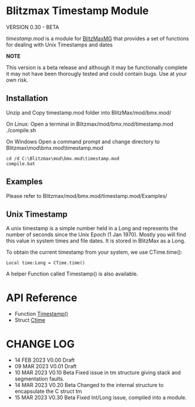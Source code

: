 # Blitzmax Timestamp Module
VERSION 0.30 - BETA

*timestamp.mod* is a module for [BlitzMaxMG](https://Blitzmax.org) that provides a set of functions for dealing with Unix Timestamps and dates

**NOTE**

This version is a beta release and although it may be functionally complete it may not have been thorougly tested and could contain bugs.
Use at your own risk.

## Installation

Unzip and Copy timestamp.mod folder into BlitzMax/mod/bmx.mod/

On Linux:
    Open a terminal in Blitzmax/mod/bmx.mod/timestamp.mod
    ./compile.sh

On Windows
    Open a command prompt and change directory to Blitzmax\mod\bmx.mod\timestamp.mod

    cd /d C:\Blitzmax\mod\bmx.mod\timestamp.mod
    compile.bat

## Examples

Please refer to Blitzmax/mod/bmx.mod/timestamp.mod/Examples/

## Unix Timestamp

A unix timestamp is a simple number held in a Long and represents the number of seconds since the Unix Epoch (1 Jan 1970). Mostly you will find this value in system times and file dates. It is stored in BlitzMax as a Long.

To obtain the current timestamp from your system, we use CTime.time():

```Local time:Long = CTime.time()```

A helper Function called Timestamp() is also available.

# API Reference

* Function [Timestamp()](docs/function_timestamp.md)
* Struct [Ctime](docs/Ctime.md)

# CHANGE LOG

* 14 FEB 2023  V0.00  Draft
* 09 MAR 2023  V0.01  Draft
* 10 MAR 2023  V0.10  Beta   Fixed issue in tm structure giving stack and segmentation faults.
* 14 MAR 2023  V0.20  Beta   Changed to the internal structure to encapsulate the C struct tm
* 15 MAR 2023  V0.30  Beta   Fixed Int/Long issue, compiled into a module.

